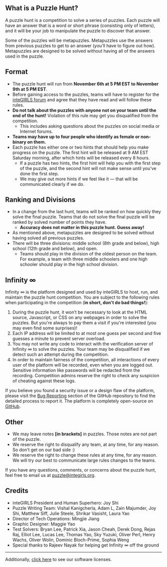 ## What is a Puzzle Hunt?

A puzzle hunt is a competition to solve a series of puzzles. Each puzzle will have an answer that is a word or short phrase (consisting only of letters), and it will be your job to manipulate the puzzle to discover that answer.

Some of the puzzles will be metapuzzles. Metapuzzles use the answers from previous puzzles to get to an answer (you’ll have to figure out how). Metapuzzles are designed to be solved without having all of the answers used in the puzzle.

## Format

* The puzzle hunt will run from **November 6th at 5 PM EST to November 9th at 5 PM EST**.
* Before gaining access to the puzzles, teams will have to register for the [inteGIRLS forum](http://forum.integirls.org) and agree that they have read and will follow these rules.
* **Do not talk about the puzzles with anyone not on your team until the end of the hunt!** Violation of this rule may get you disqualified from the competition.
    * This includes asking questions about the puzzles on social media or Internet forums.
* **Teams may have up to four people who identify as female or non-binary on them.**
* Each puzzle has either one or two hints that should help you make progress on the puzzle. The first hint will be released at 9 AM EST Saturday morning, after which hints will be released every 8 hours.
    * If a puzzle has two hints, the first hint will help you with the first step of the puzzle, and the second hint will not make sense until you’ve done the first step.
    * We may give out more hints if we feel like it &mdash; that will be communicated clearly if we do.

## Ranking and Divisions

- In a change from the last hunt, teams will be ranked on how quickly they solve the final puzzle. Teams that do not solve the final puzzle will be ranked by solved number of points they have.
  - **Accuracy does not matter in this puzzle hunt. Guess away!**
- As mentioned above, metapuzzles are designed to be solved without having solved all previous puzzles.
- There will be three divisions: middle school (8th grade and below), high school (12th grade and below), and open.
  - Teams should play in the division of the oldest person on the team. For example, a team with three middle schoolers and one high schooler should play in the high school division.

## Infinity ∞ 

Infinity ∞ is the platform designed and used by inteGIRLS to host, run, and maintain the puzzle hunt competition. You are subject to the following rules when participating in the competition (**in short, don't do bad things!**):

1.  During the puzzle hunt, it won’t be necessary to look at the HTML source, Javascript, or CSS on any webpages in order to solve the puzzles. But you're always to pay them a visit if you're interested (you may even find some surprises)!
2.  Each IP address will be limited to at most one guess per second and five guesses a minute to prevent server overload.
3.  You may not write any code to interact with the verification server of Infinity ∞ to solve the puzzles. Your team may be disqualified if we detect such an attempt during the competition.
4.  In order to maintain fairness of the competition, all interactions of every user of the platform will be recorded, even when you are logged out. Sensitive information like passwords will be redacted from the recording. Competition admins reserve the right to check any suspicion of cheating against these logs.

If you believe you found a security issue or a design flaw of the platform, please visit the [Bug Reporting](https://github.com/itsmingjie/infinity#bug-reporting) section of the GitHub repository to find the detailed process to report it. The platform is completely open-source on [GitHub](https://github.com/itsmingjie/infinity).

## Other

- We may leave notes **[in brackets]** in puzzles. Those notes are not part of the puzzle.
- We reserve the right to disqualify any team, at any time, for any reason. So don’t get on our bad side :)
- We reserve the right to change these rules at any time, for any reason. We will try our best to communicate large rules changes to the teams.

If you have any questions, comments, or concerns about the puzzle hunt, feel free to email us at [puzzle@integirls.org](mailto:puzzles@integirls.org).

## Credits

- inteGIRLS President and Human Superhero: Joy Shi
- Puzzle Writing Team: Vishal Kanigcherla, Adam L, Zain Majumder, Joy Shi, Matthew Siff, Julie Steele, Shrikar Vasisht, Laura Yao
- Director of Tech Operations: Mingjie Jiang
- Graphic Designer: Maggie Yao
- Test Solvers: Bryan Lee, Patrick Xia, Jason Cheah, Derek Dong, Rejas Raj, Elliot Lee, Lucas Lee, Thomas Yao, Sky Yuzuki, Oliver Perl, Henry Wachs, Oliver Wolin, Dominic Bloch-Prime, Sophia Weng
- Special thanks to Rajeev Nayak for helping get Infinity ∞ off the ground

---

Additionally, [click here](/page/credits) to see our software licenses.